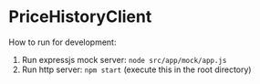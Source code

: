 # PriceHistoryClient

How to run for development:

1. Run expressjs mock server: `node src/app/mock/app.js`
2. Run http server: `npm start` (execute this in the root directory)